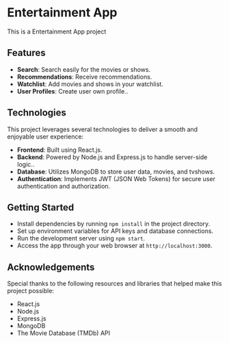 # Entertainment App

This is a Entertainment App project

## Features

- **Search**: Search easily for the movies or shows.
- **Recommendations**: Receive recommendations.
- **Watchlist**: Add movies and shows in your watchlist.
- **User Profiles**: Create user own profile..

## Technologies

This project leverages several technologies to deliver a smooth and enjoyable user experience:

- **Frontend**: Built using React.js.
- **Backend**: Powered by Node.js and Express.js to handle server-side logic..
- **Database**: Utilizes MongoDB to store user data, movies, and tvshows.
- **Authentication**: Implements JWT (JSON Web Tokens) for secure user authentication and authorization.

## Getting Started

- Install dependencies by running `npm install` in the project directory.
- Set up environment variables for API keys and database connections.
- Run the development server using `npm start`.
- Access the app through your web browser at `http://localhost:3000`.

## Acknowledgements

Special thanks to the following resources and libraries that helped make this project possible:

- React.js
- Node.js
- Express.js
- MongoDB
- The Movie Database (TMDb) API
